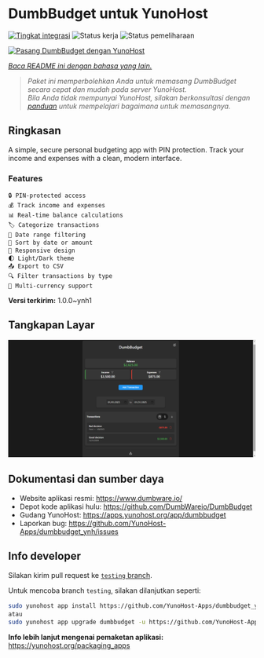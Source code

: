 <!--
N.B.: README ini dibuat secara otomatis oleh <https://github.com/YunoHost/apps/tree/master/tools/readme_generator>
Ini TIDAK boleh diedit dengan tangan.
-->

# DumbBudget untuk YunoHost

[![Tingkat integrasi](https://apps.yunohost.org/badge/integration/dumbbudget)](https://ci-apps.yunohost.org/ci/apps/dumbbudget/)
![Status kerja](https://apps.yunohost.org/badge/state/dumbbudget)
![Status pemeliharaan](https://apps.yunohost.org/badge/maintained/dumbbudget)

[![Pasang DumbBudget dengan YunoHost](https://install-app.yunohost.org/install-with-yunohost.svg)](https://install-app.yunohost.org/?app=dumbbudget)

*[Baca README ini dengan bahasa yang lain.](./ALL_README.md)*

> *Paket ini memperbolehkan Anda untuk memasang DumbBudget secara cepat dan mudah pada server YunoHost.*  
> *Bila Anda tidak mempunyai YunoHost, silakan berkonsultasi dengan [panduan](https://yunohost.org/install) untuk mempelajari bagaimana untuk memasangnya.*

## Ringkasan

A simple, secure personal budgeting app with PIN protection. Track your income and expenses with a clean, modern interface.

### Features

    🔒 PIN-protected access
    💰 Track income and expenses
    📊 Real-time balance calculations
    🏷️ Categorize transactions
    📅 Date range filtering
    🔄 Sort by date or amount
    📱 Responsive design
    🌓 Light/Dark theme
    📤 Export to CSV
    🔍 Filter transactions by type
    💱 Multi-currency support


**Versi terkirim:** 1.0.0~ynh1

## Tangkapan Layar

![Tangkapan Layar pada DumbBudget](./doc/screenshots/screenshot.png)

## Dokumentasi dan sumber daya

- Website aplikasi resmi: <https://www.dumbware.io/>
- Depot kode aplikasi hulu: <https://github.com/DumbWareio/DumbBudget>
- Gudang YunoHost: <https://apps.yunohost.org/app/dumbbudget>
- Laporkan bug: <https://github.com/YunoHost-Apps/dumbbudget_ynh/issues>

## Info developer

Silakan kirim pull request ke [`testing` branch](https://github.com/YunoHost-Apps/dumbbudget_ynh/tree/testing).

Untuk mencoba branch `testing`, silakan dilanjutkan seperti:

```bash
sudo yunohost app install https://github.com/YunoHost-Apps/dumbbudget_ynh/tree/testing --debug
atau
sudo yunohost app upgrade dumbbudget -u https://github.com/YunoHost-Apps/dumbbudget_ynh/tree/testing --debug
```

**Info lebih lanjut mengenai pemaketan aplikasi:** <https://yunohost.org/packaging_apps>
